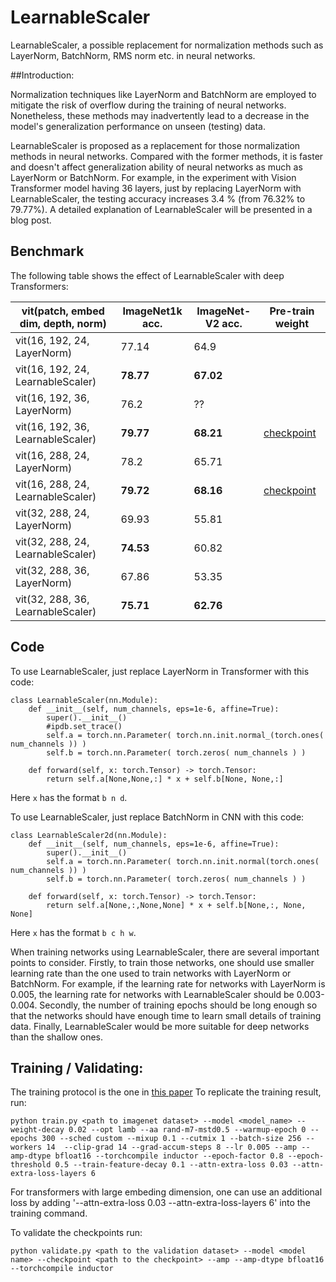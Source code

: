# LearnableScaler

LearnableScaler, a possible replacement for normalization methods such as LayerNorm, BatchNorm, RMS norm etc. in neural networks.


##Introduction:


Normalization techniques like LayerNorm and BatchNorm are employed to mitigate the risk of overflow during the training of neural networks. Nonetheless, these methods may inadvertently lead to a decrease in the model's generalization performance on unseen (testing) data.

LearnableScaler is proposed as a replacement for those normalization methods in neural networks. Compared with the former methods, it is faster and doesn't affect generalization ability of neural networks as much as LayerNorm or BatchNorm. For example, in the experiment with Vision Transformer model having 36 layers, just by replacing LayerNorm with LearnableScaler, the testing accuracy increases 3.4 % (from 76.32% to 79.77%). A detailed explanation of LearnableScaler will be presented in a blog post.



## Benchmark


The following table shows the effect of LearnableScaler with deep Transformers:

|__vit(patch, embed dim, depth, norm)__| ImageNet1k acc. | ImageNet-V2 acc. | Pre-train weight |
|--------------------------------------|-----------------|------------------|------------------|
|vit(16, 192, 24, LayerNorm)           | 77.14           | 64.9             |
|vit(16, 192, 24, LearnableScaler)     | __78.77__           | __67.02__            |
|vit(16, 192, 36, LayerNorm)           | 76.2            | ??               |
|vit(16, 192, 36, LearnableScaler)     | __79.77__           | __68.21__            |[checkpoint](https://drive.google.com/file/d/1jVEP0IAzJO2MMGRe26rHLixfgB2W_eQv/view?usp=drive_link)|
|vit(16, 288, 24, LayerNorm)           | 78.2            | 65.71            |                   |
|vit(16, 288, 24, LearnableScaler)     | __79.72__           | __68.16__            |[checkpoint](https://drive.google.com/file/d/1YcKPs9Q3MeebsR2WRvH0oQCBaqRpOfHO/view?usp=drive_link)|
|vit(32, 288, 24, LayerNorm)           | 69.93           | 55.81            |                   |
|vit(32, 288, 24, LearnableScaler)     | __74.53__           | 60.82            |                   |
|vit(32, 288, 36, LayerNorm)           | 67.86           | 53.35            |                   |
|vit(32, 288, 36, LearnableScaler)     | __75.71__           | __62.76__            |                   |



## Code


To use LearnableScaler, just replace LayerNorm in Transformer with this code:
```
class LearnableScaler(nn.Module):
    def __init__(self, num_channels, eps=1e-6, affine=True):
        super().__init__()
        #ipdb.set_trace()
        self.a = torch.nn.Parameter( torch.nn.init.normal_(torch.ones( num_channels )) )
        self.b = torch.nn.Parameter( torch.zeros( num_channels ) )

    def forward(self, x: torch.Tensor) -> torch.Tensor:
        return self.a[None,None,:] * x + self.b[None, None,:]
```
Here `x` has the format `b n d`.


To use LearnableScaler, just replace BatchNorm in CNN with this code:

```
class LearnableScaler2d(nn.Module):
    def __init__(self, num_channels, eps=1e-6, affine=True):
        super().__init__()
        self.a = torch.nn.Parameter( torch.nn.init.normal(torch.ones( num_channels )) )
        self.b = torch.nn.Parameter( torch.zeros( num_channels ) )

    def forward(self, x: torch.Tensor) -> torch.Tensor:
        return self.a[None,:,None,None] * x + self.b[None,:, None, None]
```

Here `x` has the format `b c h w`.

When training networks using LearnableScaler, there are several important points to consider. Firstly, to train those networks, one should use smaller learning rate than the one used to train networks with LayerNorm or BatchNorm. For example, if the learning rate for networks with LayerNorm is 0.005, the learning rate for networks with LearnableScaler should be 0.003-0.004. Secondly, the number of training epochs should be long enough so that the networks should have enough time to learn small details of training data. Finally, LearnableScaler would be more suitable for deep networks than the shallow ones.


## Training / Validating:


The training protocol is the one in [this paper](https://arxiv.org/abs/2110.00476)
To replicate the training result, run:
```
python train.py <path to imagenet dataset> --model <model_name> --weight-decay 0.02 --opt lamb --aa rand-m7-mstd0.5 --warmup-epoch 0 --epochs 300 --sched custom --mixup 0.1 --cutmix 1 --batch-size 256 --workers 14  --clip-grad 14 --grad-accum-steps 8 --lr 0.005 --amp --amp-dtype bfloat16 --torchcompile inductor --epoch-factor 0.8 --epoch-threshold 0.5 --train-feature-decay 0.1 --attn-extra-loss 0.03 --attn-extra-loss-layers 6
```
For transformers with large embeding dimension, one can use an additional loss by adding '--attn-extra-loss 0.03 --attn-extra-loss-layers 6' into the training command.

To validate the checkpoints run:
```
python validate.py <path to the validation dataset> --model <model name> --checkpoint <path to the checkpoint> --amp --amp-dtype bfloat16 --torchcompile inductor
```
